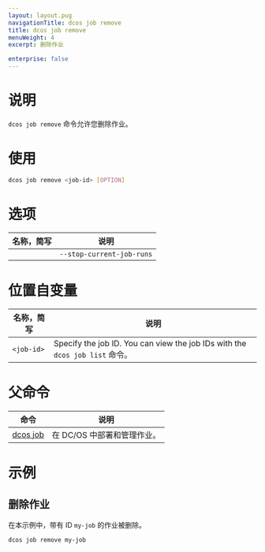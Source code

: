 ```yaml
---
layout: layout.pug
navigationTitle: dcos job remove
title: dcos job remove
menuWeight: 4
excerpt: 删除作业

enterprise: false
---
```


    
# 说明
`dcos job remove` 命令允许您删除作业。

# 使用

```bash
dcos job remove <job-id> [OPTION]
```

# 选项

| 名称，简写 | 说明 |
|---------|-------------|
| | `--stop-current-job-runs` | 删除所有运行的作业。|

# 位置自变量

| 名称，简写 | 说明 |
|---------|-------------|
| `<job-id>`   |  Specify the job ID. You can view the job IDs with the `dcos job list` 命令。|

# 父命令

| 命令 | 说明 |
|---------|-------------|
|  [dcos job](/cn/1.11/cli/command-reference/dcos-job/)  | 在 DC/OS 中部署和管理作业。|

# 示例

## 删除作业

在本示例中，带有 ID `my-job` 的作业被删除。

```bash
dcos job remove my-job
```

